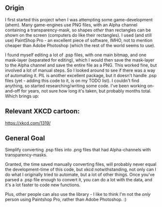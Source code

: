 ## Origin
I first started this project when I was attempting some game-development (ahem). 
Many game-engines use PNG files, with an Alpha channel containing a transparency-mask,
so shapes _other_ than rectangles can be shown on the screen (computers do like their rectangles).
I used (and still use) PaintShop Pro - an excellent piece of software, IMHO, not to mention cheaper
than Adobe Photoshop (which the rest of the world seems to use).

I found myself editing a lot of .psp files, with one main bitmap, and one mask-layer 
(separated for editing), which I would then save the mask-layer to the Alpha channel and save
the entire file as a PNG. This worked fine, but involved a lot of manual steps. So I looked around
to see if there was a way of automating it. PIL is another excellent package, but it doesn't
handle .psp files (yet - adding this code to it, is on my TODO list). I couldn't find anything,
so started researching/writing some code. I've been working on-and-off for years, not sure
how long it's taken, but probably months total. Which brings up:

## Relevant XKCD cartoon:
https://xkcd.com/1319/

## General Goal
Simplify converting .psp files into .png files that had Alpha-channels with transparency-masks.

Granted, the time saved manually converting files, will probably never equal the development-time of this code,
but xkcd notwithstanding, not only can I do what I originally tried to automate, but a lot of other things.
Once you've parsed a .psp file enough to convert it, you can do a lot with the data,
and it's a lot faster to code new functions. 

Plus, other people can also use the library - 
I like to think I'm not the _only_ person using Paintshop Pro, rather than Adobe Photoshop. :)
